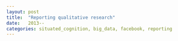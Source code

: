 ```yaml
---
layout: post
title:  "Reporting qualitative research"
date:   2013--
categories: situated_cognition, big_data, facebook, reporting
---
```


![]()

